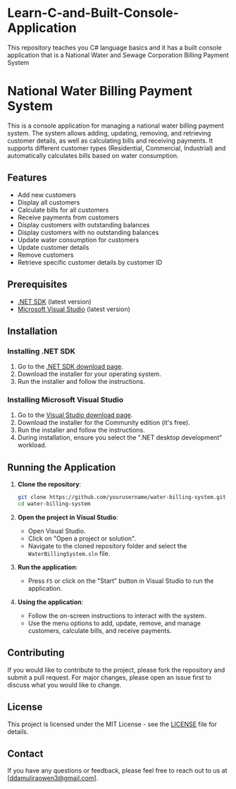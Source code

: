 # Learn-C-and-Built-Console-Application
This repository teaches you C# language basics and it has a built console application that is a National Water and Sewage Corporation Billing Payment System

# National Water Billing Payment System

This is a console application for managing a national water billing payment system. The system allows adding, updating, removing, and retrieving customer details, as well as calculating bills and receiving payments. It supports different customer types (Residential, Commercial, Industrial) and automatically calculates bills based on water consumption.

## Features

- Add new customers
- Display all customers
- Calculate bills for all customers
- Receive payments from customers
- Display customers with outstanding balances
- Display customers with no outstanding balances
- Update water consumption for customers
- Update customer details
- Remove customers
- Retrieve specific customer details by customer ID

## Prerequisites

- [.NET SDK](https://dotnet.microsoft.com/download) (latest version)
- [Microsoft Visual Studio](https://visualstudio.microsoft.com/downloads/) (latest version)

## Installation

### Installing .NET SDK

1. Go to the [.NET SDK download page](https://dotnet.microsoft.com/download).
2. Download the installer for your operating system.
3. Run the installer and follow the instructions.

### Installing Microsoft Visual Studio

1. Go to the [Visual Studio download page](https://visualstudio.microsoft.com/downloads/).
2. Download the installer for the Community edition (it's free).
3. Run the installer and follow the instructions.
4. During installation, ensure you select the ".NET desktop development" workload.

## Running the Application

1. **Clone the repository**:
    ```sh
    git clone https://github.com/yourusername/water-billing-system.git
    cd water-billing-system
    ```

2. **Open the project in Visual Studio**:
    - Open Visual Studio.
    - Click on "Open a project or solution".
    - Navigate to the cloned repository folder and select the `WaterBillingSystem.sln` file.

3. **Run the application**:
    - Press `F5` or click on the "Start" button in Visual Studio to run the application.

4. **Using the application**:
    - Follow the on-screen instructions to interact with the system.
    - Use the menu options to add, update, remove, and manage customers, calculate bills, and receive payments.

## Contributing

If you would like to contribute to the project, please fork the repository and submit a pull request. For major changes, please open an issue first to discuss what you would like to change.

## License

This project is licensed under the MIT License - see the [LICENSE](LICENSE) file for details.

## Contact

If you have any questions or feedback, please feel free to reach out to us at [ddamuliraowen3@gmail.com].


